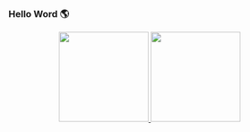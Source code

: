 ### Hello Word 🌎

<div align="center">
  <a href="https://github.com/JaoPolachini">
  <img height="160em" src="https://github-readme-stats.vercel.app/api?username=JaoPolachini&show_icons=true&theme=github_dark&include_all_commits=true&count_private=true"/>
  <img height="160em" src="https://github-readme-stats.vercel.app/api/top-langs/?username=JaoPolachini&layout=compact&langs_count=7&theme=github_dark"/>
 
</div>


<!--
**JaoPolachini/JaoPolachini** is a ✨ _special_ ✨ repository because its `README.md` (this file) appears on your GitHub profile.
-->
